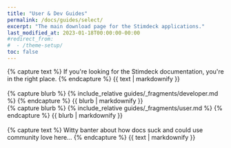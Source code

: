 ```yaml
---
title: "User & Dev Guides"
permalink: /docs/guides/select/
excerpt: "The main download page for the Stimdeck applications."
last_modified_at: 2023-01-18T00:00:00-00:00
#redirect_from:
#  - /theme-setup/
toc: false
---
```



<div class="download-heading-text">
{% capture text %}
If you're looking for the Stimdeck documentation, you're in the right place.
{% endcapture %}
{{ text | markdownify }}
</div>


<div class="download-blurbs">

<div class="download-blurb-half-width">&nbsp;</div>

<div class="download-blurb">
{% capture blurb %}
{% include_relative guides/_fragments/developer.md %}
{% endcapture %}
{{ blurb | markdownify }}
</div>

<div class="download-blurb">
{% capture blurb %}
{% include_relative guides/_fragments/user.md %}
{% endcapture %}
{{ blurb | markdownify }}
</div>

<div class="download-blurb-half-width">&nbsp;</div>

</div>

<div class="download-heading-text">
{% capture text %}
Witty banter about how docs suck and could use community love here...
{% endcapture %}
{{ text | markdownify }}
</div>


